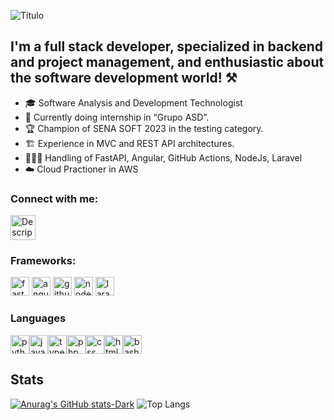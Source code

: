 ![Título](https://github.com/user-attachments/assets/13adf5cd-551f-4e1f-bfe5-25ade2deffc7)

## I'm a full stack developer, specialized in backend and project management, and enthusiastic about the software development world! ⚒️

- 🎓 Software Analysis and Development Technologist
- 💼 Currently doing internship in “Grupo ASD”.
- 🏆 Champion of SENA SOFT 2023 in the testing category.
- 🏗️ Experience in MVC and REST API architectures.
- 🧑🏻‍💻 Handling of FastAPI, Angular, GitHub Actions, NodeJs, Laravel
- ☁️ Cloud Practioner in AWS

### Connect with me:
<a href="https://www.linkedin.com/in/jestebancajiao/" target="_blank">
    <img src="https://github.com/user-attachments/assets/7794b0d2-1710-4b20-aaf4-216f49fdf8cd" alt="Descripción de la imagen" width="40" />
</a>

### Frameworks:
<img src="https://github.com/user-attachments/assets/af46ecdf-58ca-493e-a2f5-1b4e5f99cb49" alt="fastapi" width="30" />
<img src="https://github.com/user-attachments/assets/a6e64d92-fb6b-4fde-b22f-7e7587077fc5" alt="angular" width="30" />
<img src="https://github.com/user-attachments/assets/81db2a22-146e-48fd-ae4e-db014bcf59e2" alt="github" width="30" />
<img src="https://github.com/user-attachments/assets/e0444739-da90-416a-a358-e25208beb46c" alt="nodejs" width="30" />
<img src="https://github.com/user-attachments/assets/16f01ba7-28e9-4b84-8bb6-0cdc9bf52dcd" alt="laravel" width="30" />

### Languages
<div style="display: flex; align-items: center;">
    <img src="https://github.com/user-attachments/assets/ab4c45e8-1e29-41de-af94-33b27508d3ee" alt="python" width="30" />
    <img src="https://github.com/user-attachments/assets/3243e862-e4e4-41d2-a093-34b3b918d31b" alt="javascript" width="30" />
    <img src="https://github.com/user-attachments/assets/a3304d42-cd2f-48a4-990f-549ed28ddf43" alt="typescript" width="30" />
    <img src="https://github.com/user-attachments/assets/a5084550-bee4-4dad-af22-decc426f1f3d" alt="php" width="30" />
    <img src="https://github.com/user-attachments/assets/6e8ee9cd-ba19-4b5f-ad9a-5bb81cc92123" alt="css" width="30" />
    <img src="https://github.com/user-attachments/assets/4a7acda7-68e4-4dec-8cda-fd970e395470" alt="html" width="30" />
    <img src="https://github.com/user-attachments/assets/e0be43e9-b89c-47e5-a001-8c3b496293b3" alt="bash" width="30" />
</div>

## Stats
[![Anurag's GitHub stats-Dark](https://github-readme-stats.vercel.app/api?username=BOTHIKIGAI&show_icons=true&theme=dark#gh-dark-mode-only)](https://github.com/anuraghazra/github-readme-stats#gh-dark-mode-only)
![Top Langs](https://github-readme-stats.vercel.app/api/top-langs/?username=BOTHIKIGAI&layout=compact&theme=dark)
